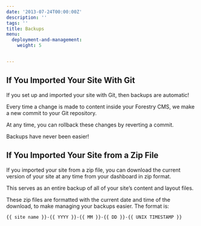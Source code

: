 ```yaml
---
date: '2013-07-24T00:00:00Z'
description: ''
tags: ''
title: Backups
menu:
  deployment-and-management:
    weight: 5


---
```

## If You Imported Your Site With Git
If you set up and imported your site with Git, then backups are automatic!

Every time a change is made to content inside your Forestry CMS, we make a new commit to your Git repository. 

At any time, you can rollback these changes by reverting a commit.

Backups have never been easier!

## If You Imported Your Site from a Zip File
If you imported your site from a zip file, you can download the current version of your site at any time from your dashboard in zip format. 

This serves as an entire backup of all of your site’s content and layout files.

These zip files are formatted with the current date and time of the download, to make managing your backups easier. The format is:

	{{ site name }}-{{ YYYY }}-{{ MM }}-{{ DD }}-{{ UNIX TIMESTAMP }}
